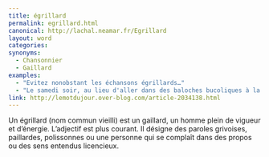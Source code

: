 ```yaml
---
title: égrillard
permalink: egrillard.html
canonical: http://lachal.neamar.fr/Egrillard
layout: word
categories:
synonyms:
  - Chansonnier
  - Gaillard
examples:
  - "Evitez nonobstant les échansons égrillards…"
  - "Le samedi soir, au lieu d'aller dans des baloches bucoliques à la rencontre d'échansons égrillards."
link: http://lemotdujour.over-blog.com/article-2034138.html
---
```


Un égrillard (nom commun vieilli) est un gaillard, un homme plein de vigueur et d’énergie. L’adjectif est plus courant. Il désigne des paroles grivoises, paillardes, polissonnes ou une personne qui se complaît dans des propos ou des sens entendus licencieux.

